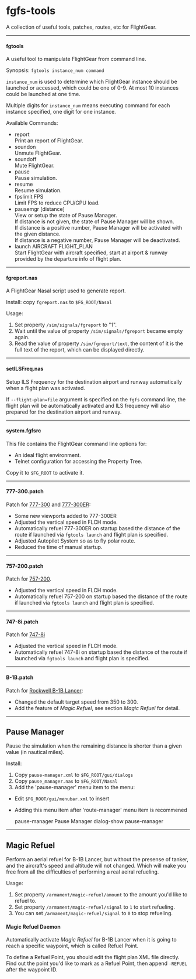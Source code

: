 fgfs-tools
==========

A collection of useful tools, patches, routes, etc for FlightGear.

---

#### fgtools

A useful tool to manipulate FlightGear from command line.

Synopsis: `fgtools instance_num command`

`instance_num` is used to determine which FlightGear instance should be launched or accessed, which could be one of 0-9. At most 10 instances could be launched at one time.

Multiple digits for `instance_num` means executing command for each instance specified, one digit for one instance.

Available Commands:

* report  
  Print an report of FlightGear.
* soundon  
  Unmute FlightGear.
* soundoff  
  Mute FlightGear.
* pause  
  Pause simulation.
* resume  
  Resume simulation.
* fpslimit FPS  
  Limit FPS to reduce CPU/GPU load.
* pausemgr [distance]  
  View or setup the state of Pause Manager.  
  If distance is not given, the state of Pause Manager will be shown.  
  If distance is a positive number, Pause Manager will be activated with the given distance.  
  If distance is a negative number, Pause Manager will be deactivated.  
* launch AIRCRAFT FLIGHT_PLAN  
  Start FlightGear with aircraft specified, start at airport & runway provided by the departure info of flight plan.

---

#### fgreport.nas

A FlightGear Nasal script used to generate report.

Install: copy `fgreport.nas` to `$FG_ROOT/Nasal`

Usage:

1. Set property `/sim/signals/fgreport` to "1".
2. Wait until the value of property `/sim/signals/fgreport` became empty again.
3. Read the value of property `/sim/fgreport/text`, the content of it is the full text of the report, which can be displayed directly.

---

#### setILSFreq.nas

Setup ILS Frequency for the destination airport and runway automatically when a flight plan was activated.

If `--flight-plan=file` argument is specified on the `fgfs` command line, the flight plan will be automatically activated and ILS frequency will also prepared for the destination airport and runway.

---

#### system.fgfsrc

This file contains the FlightGear command line options for:

* An ideal flight environment.
* Telnet configuration for accessing the Property Tree.

Copy it to `$FG_ROOT` to activate it.

---

#### 777-300.patch

Patch for [777-300](https://code.google.com/p/b773-flightgear/) and [777-300ER](https://code.google.com/p/b773-flightgear/):

* Some new viewports added to 777-300ER
* Adjusted the vertical speed in FLCH mode.
* Automatically refuel 777-300ER on startup based the distance of the route if launched via `fgtools launch` and flight plan is specified.
* Adjusted Autopilot System so as to fly polar route.
* Reduced the time of manual startup.

---

#### 757-200.patch

Patch for [757-200](http://mirrors.ibiblio.org/pub/mirrors/flightgear/ftp/Aircraft-3.4/757-200_20150111.zip).

* Adjusted the vertical speed in FLCH mode.
* Automatically refuel 757-200 on startup based the distance of the route if launched via `fgtools launch` and flight plan is specified.

---

#### 747-8i.patch

Patch for [747-8i](http://mirrors.ibiblio.org/pub/mirrors/flightgear/ftp/Aircraft-3.4/747-8i_20150111.zip)

* Adjusted the vertical speed in FLCH mode.
* Automatically refuel 747-8i on startup based the distance of the route if launched via `fgtools launch` and flight plan is specified.

---

#### B-1B.patch

Patch for [Rockwell B-1B Lancer](ftp://ftp.de.flightgear.org/pub/fgfs/Aircraft-3.2/B-1B_20130823.zip):

* Changed the default target speed from 350 to 300.
* Add the feature of *Magic Refuel*, see section *Magic Refuel* for detail.

---

Pause Manager
-------------

Pause the simulation when the remaining distance is shorter than a given value (in nautical miles).

Install:

1. Copy `pause-manager.xml` to `$FG_ROOT/gui/dialogs`
2. Copy `pause_manager.nas` to `$FG_ROOT/Nasal`
3. Add the 'pause-manager' menu item to the menu:


* Edit `$FG_ROOT/gui/menubar.xml` to insert  
* Adding this menu item after 'route-manager' menu item is recommened


	<item>
		<name>pause-manager</name>
		<label>Pause Manager</label>
		<binding>
			<command>dialog-show</command>
			<dialog-name>pause-manager</dialog-name>
		</binding>
	</item>


---

Magic Refuel
------------

Perform an aerial refuel for B-1B Lancer, but without the presense of tanker, and the aircraft's speed and altitude will not changed. Which will make you free from all the difficulties of performing a real aeiral refueling.

Usage:

1. Set property `/armament/magic-refuel/amount` to the amount you'd like to refuel to.
2. Set property `/armament/magic-refuel/signal` to `1` to start refueling.
3. You can set `/armament/magic-refuel/signal` to `0` to stop refueling.

#### Magic Refuel Daemon

Automatically activate _Magic Refuel_ for B-1B Lancer when it is going to reach a specific waypoint, which is called Refuel Point.

To define a Refuel Point, you should edit the flight plan XML file directly. Find out the point you'd like to mark as a Refuel Point, then append `-REFUEL` after the waypoint ID.

